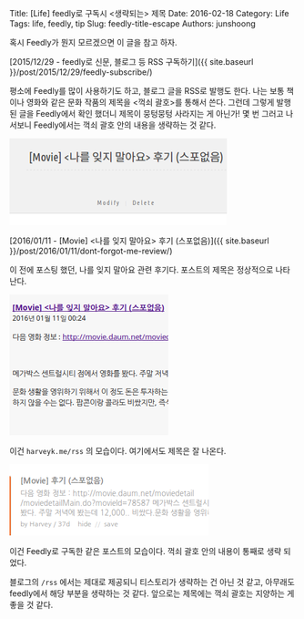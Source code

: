 Title: [Life] feedly로 구독시 <생략되는> 제목
Date: 2016-02-18
Category: Life
Tags: life, feedly, tip
Slug: feedly-title-escape
Authors: junshoong

혹시 Feedly가 뭔지 모르겠으면 이 글을 참고 하자.


[2015/12/29 - feedly로 신문, 블로그 등 RSS 구독하기]({{ site.baseurl }}/post/2015/12/29/feedly-subscribe/)

평소에 Feedly를 많이 사용하기도 하고, 블로그 글을 RSS로 발행도 한다. 나는 보통 책이나 영화와 같은 문화 작품의 제목을 <꺽쇠 괄호>를 통해서 쓴다. 그런데 그렇게 발행된 글을 Feedly에서 확인 했더니 제목이 뭉텅뭉텅 사라지는 게 아닌가! 몇 번 그러고 나서보니 Feedly에서는 꺽쇠 괄호 안의 내용을 생략하는 것 같다.

![블로그 제목](/images/2016-02-18/feedly01.png)

[2016/01/11 - \[Movie\] \<나를 잊지 말아요\> 후기 \(스포없음\)]({{ site.baseurl }}/post/2016/01/11/dont-forgot-me-review/)


이 전에 포스팅 했던, 나를 잊지 말아요 관련 후기다. 포스트의 제목은 정상적으로 나타난다.

![rss 내용](/images/2016-02-18/feedly02.png)

이건 `harveyk.me/rss` 의 모습이다. 여기에서도 제목은 잘 나온다.

![feedly 내용](/images/2016-02-18/feedly03.png)


이건 Feedly로 구독한 같은 포스트의 모습이다. 꺽쇠 괄호 안의 내용이 통째로 생략 되었다.

블로그의 `/rss` 에서는 제대로 제공되니 티스토리가 생략하는 건 아닌 것 같고, 아무래도 feedly에서 해당 부분을 생략하는 것 같다. 앞으로는 제목에는 꺽쇠 괄호는 지양하는 게 좋을 것 같다.
